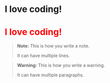 # I love coding!

<h1 style="color: red;">I love coding!</h1>

> **Note:** This is how you write a note.
>
> It can have multiple lines.

> **Warning:** This is how you write a warning.
>
> It can have multiple paragraphs.
